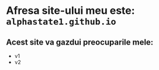 # Afresa site-ului meu este: `alphastate1.github.io`

## Acest site va gazdui preocuparile mele:
- v1
- v2
